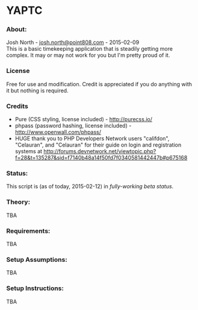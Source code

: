 # YAPTC #
### About: ###
Josh North - josh.north@point808.com - 2015-02-09  
This is a basic timekeeping application that is steadily getting more complex.  It may or may not work for you but I'm pretty proud of it.  

### License ###
Free for use and modification.  Credit is appreciated if you do anything with it but nothing is required.  

### Credits ###
* Pure (CSS styling, license included) - http://purecss.io/  
* phpass (password hashing, license included) - http://www.openwall.com/phpass/  
* HUGE thank you to PHP Developers Network users "califdon", "Celauran", and "Celauran" for their guide on login and registration systems at http://forums.devnetwork.net/viewtopic.php?f=28&t=135287&sid=f7140b48a14f50fd7f0340581442447b#p675168  

### Status: ###
This script is (as of today, 2015-02-12) in *fully-working beta status*.  

### Theory: ###
TBA  

### Requirements: ###
TBA  

### Setup Assumptions: ###
TBA  

### Setup Instructions: ###
TBA  

